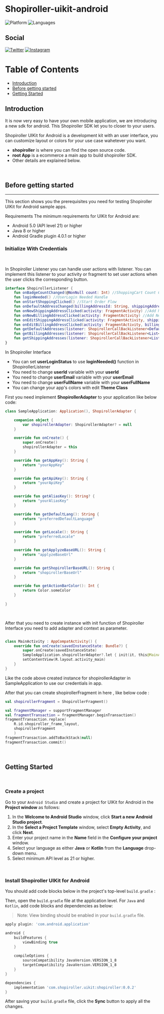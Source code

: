 # Shopiroller-uikit-android


![Platform](https://img.shields.io/badge/platform-Android-orange.svg)
![Languages](https://img.shields.io/badge/language-Kotlin-orange.svg)
<br>

Social
---

[![Twitter](https://img.shields.io/badge/Twitter-1DA1F2?style=for-the-badge&logo=twitter&logoColor=white)](https://twitter.com/shopiroller)
[![Instagram](https://img.shields.io/badge/Instagram-E4405F?style=for-the-badge&logo=instagram&logoColor=white)](https://www.instagram.com/shopiroller/)




Table of Contents
===
<!--ts-->
   * [Introduction](#introduction) 
   * [Before getting started](#before-getting-started)
   * [Getting Started](#getting-started)

<!--te-->

## Introduction

It is now very easy to have your own mobile application, we are introducing a new sdk for android. This Shopiroller SDK let you to closer to your users. 

Shopiroller UIKit for Android is a development kit with an user interface, you can customize layout or colors for your use case wahetever you want.

- **shopiroller** is where you can find the open source code.
- **root App** is a ecommerce a main app to build shopiroller SDK.
- Other details are explained below.

<br />

## Before getting started
---

This section shows you the prerequisites you need for testing Shopiroller UIKit for Android sample apps.

Requirements
The minimum requirements for UIKit for Android are:

* Android 5.0 (API level 21) or higher
* Java 8 or higher
* Android Gradle plugin 4.0.1 or higher

### Initialize With Credentials
<br>

In Shopiroller Listener you can handle user actions with listener. You can implement this listener to your activity or fragment to set user actions when the user clicks the corresponding button.

```kotlin
interface ShopirollerListener {
    fun onBadgeCountChanged(@NonNull count: Int) //ShoppingCart Count Changed
    fun loginNeeded() //UserLogin Needed Handle
    fun onStartShoppingClicked() //Start Order Flow
    fun onDefaultAddressChanged(billingAddressId: String, shippingAddressId: String) //Set Default Address
    fun onNewShippingAddressClicked(activity: FragmentActivity) //Add New Shipping Address
    fun onNewBillingAddressClicked(activity: FragmentActivity) //Add New Billing Address
    fun onEditShippingAddressClicked(activity: FragmentActivity, shippingAddress: UserShippingAddressModel) //Edit Shippinh Address
    fun onEditBillingAddressClicked(activity: FragmentActivity, billingAddressModel: UserBillingAddressModel) //Edit Billing Address
    fun getDefaultAddresses(listener: ShopirollerCallBackListener<DefaultAddressList>) //Get User's default address list
    fun getBillingAddresses(listener: ShopirollerCallBackListener<List<UserBillingAddressModel>>) //Get User's Billing Address List
    fun getShippingAddresses(listener: ShopirollerCallBackListener<List<UserShippingAddressModel>>) //Get User's Shipping Address List
}
```

In Shopiroller Interface 
* You can set **userLoginStatus** to use **loginNeeded()** function in ShopirollerListener
* You need to change **userId** variable with your **userId**
* You need to change **userEmail** variable with your **userEmail**
* You need to change **userFullName** variable with your **userFullName**
* You can change your app's colors with edit **Theme Class**

First you need implement **ShopirollerAdapter** to your application like below code:

```kotlin
class SampleApplication: Application(), ShopirollerAdapter {

    companion object {
        var shopirollerAdapter: ShopirollerAdapter? = null
    }

    override fun onCreate() {
        super.onCreate()
        shopirollerAdapter = this
    }

    override fun getAppKey(): String {
        return "yourAppKey"
    }

    override fun getApiKey(): String {
        return "yourApiKey"
    }

    override fun getAliasKey(): String? {
        return "yourAliasKey"
    }

    override fun getDefaultLang(): String {
        return "preferredDefaultLanguage"
    }

    override fun getLocale(): String {
        return "preferredLocale"
    }

    override fun getApplyzeBaseURL(): String {
        return "applyzeBaseUrl"
    }

    override fun getShopirollerBaseURL(): String {
        return "shopirollerBaseUrl"
    }

    override fun getActionBarColor(): Int {
        return Color.someColor
    }
    
}
```

<br>

After that you need to create instance with init function of Shopiroller Interface you need to add adapter and context as parameter.

```kotlin

class MainActivity : AppCompatActivity() {
    override fun onCreate(savedInstanceState: Bundle?) {
        super.onCreate(savedInstanceState)
        SampleApplication.shopirollerAdapter?.let { init(it, this@MainActivity) } //We created instance of Shopiroller Interface
        setContentView(R.layout.activity_main)
    }
}
```
Like the code above created instance for shopirollerAdapter in SampleApplication to use our credentials in app.

After that you can create shopirollerFragment in here , like below code : 

```kotlin
val shopirollerFragment = ShopirollerFragment()

val fragmentManager = supportFragmentManager
val fragmentTransaction = fragmentManager.beginTransaction()
fragmentTransaction.replace(
    R.id.shopiroller_frame_layout,
    shopirollerFragment
    )
fragmentTransaction.addToBackStack(null)
fragmentTransaction.commit()
```

<br>

## Getting Started
<br>

### Create a project

Go to your `Android Studio` and create a project for UIKit for Android in the **Project window** as follows:

1. In the **Welcome to Android Studio** window, click **Start a new Android Studio project**.
2. In the **Select a Project Template** window, select **Empty Activity**, and click **Next**.
3. Enter your project name in the **Name** field in the **Configure your project** window.
4. Select your language as either **Java** or **Kotlin** from the **Language** drop-down menu.
6. Select minimum API level as 21 or higher.
<br>

### Install Shopiroller UIKit for Android

You should add code blocks below in the project's top-level `build.gradle` :

Then, open the `build.gradle` file at the application level. For `Java` and `Kotlin`, add code blocks and dependencies as below:

> Note: View binding should be enabled in your `build.gradle` file.

```gradle
apply plugin: 'com.android.application'

android {    
    buildFeatures {
        viewBinding true
    }
    
    compileOptions {
        sourceCompatibility JavaVersion.VERSION_1_8
        targetCompatibility JavaVersion.VERSION_1_8
    }
}

dependencies {
    implementation 'com.shopiroller.uikit:shopiroller:0.0.2'
}
```

After saving your `build.gradle` file, click the **Sync** button to apply all the changes. 

<br />
